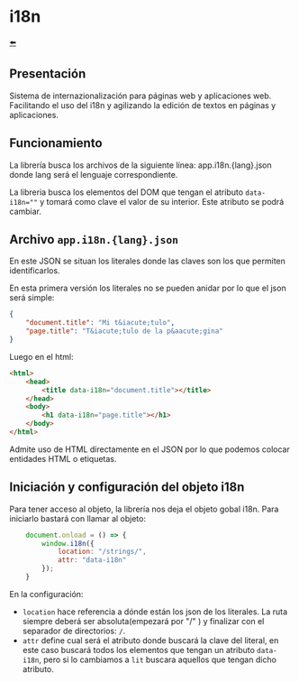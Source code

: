 # i18n
[:arrow_left:](https://github.com/Marck-Devs/utils)

## Presentaci&oacute;n
Sistema de internazionalizaci&oacute;n para p&aacute;ginas web y aplicaciones web. Facilitando el uso del i18n y agilizando la edici&oacute;n de textos en p&aacute;ginas y aplicaciones.

## Funcionamiento

La librer&iacute;a busca los archivos de la siguiente l&iacute;nea: app.i18n.{lang}.json donde lang ser&aacute; el lenguaje correspondiente.

La libreria busca los elementos del DOM que tengan el atributo `data-i18n=""` y tomar&aacute; como clave el valor de su interior. Este atributo se podr&aacute; cambiar.

## Archivo `app.i18n.{lang}.json`
En este JSON se situan los literales donde las claves son los que permiten identificarlos.

En esta primera versi&oacute;n los literales no se pueden anidar por lo que el json ser&aacute; simple:
```json
{
    "document.title": "Mi t&iacute;tulo",
    "page.title": "T&iacute;tulo de la p&aacute;gina"
}
```
Luego en el html:
```html
<html>
    <head>
        <title data-i18n="document.title"></title>
    </head>
    <body>
        <h1 data-i18n="page.title"></h1>
    </body>
</html>
```

Admite uso de HTML directamente en el JSON por lo que podemos colocar entidades HTML o etiquetas.

## Iniciaci&oacute;n y configuraci&oacute;n del objeto i18n
Para tener acceso al objeto, la librer&iacute;a nos deja el objeto gobal i18n. Para iniciarlo bastar&aacute; con llamar al objeto:
```javascript
    document.onload = () => {
        window.i18n({
            location: "/strings/",
            attr: "data-i18n"
        });
    }
```
En la configuraci&oacute;n:
- `location` hace referencia a d&oacute;nde est&aacute;n los json de los literales. La ruta siempre deber&aacute; ser absoluta(empezar&aacute; por "/" ) y finalizar con el separador de directorios: `/`.
- `attr` define cual ser&aacute; el atributo donde buscar&aacute; la clave del literal, en este caso buscar&aacute; todos los elementos que tengan un atributo `data-i18n`, pero si lo cambiamos a `lit` buscara aquellos que tengan dicho atributo.